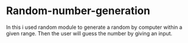 # Random-number-generation
In this i used random module to generate a random by computer within a given range. Then the user will guess the number by giving an input.

